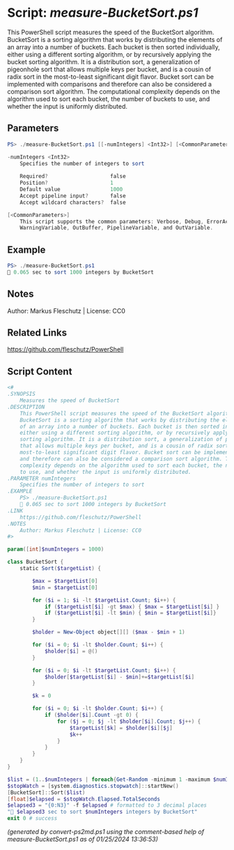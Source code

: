 Script: *measure-BucketSort.ps1*
========================

This PowerShell script measures the speed of the BucketSort algorithm.
BucketSort is a sorting algorithm that works by distributing the elements
of an array into a number of buckets. Each bucket is then sorted individually,
either using a different sorting algorithm, or by recursively applying the bucket
sorting algorithm. It is a distribution sort, a generalization of pigeonhole sort
that allows multiple keys per bucket, and is a cousin of radix sort in the
most-to-least significant digit flavor. Bucket sort can be implemented with comparisons
and therefore can also be considered a comparison sort algorithm. The computational
complexity depends on the algorithm used to sort each bucket, the number of buckets
to use, and whether the input is uniformly distributed.

Parameters
----------
```powershell
PS> ./measure-BucketSort.ps1 [[-numIntegers] <Int32>] [<CommonParameters>]

-numIntegers <Int32>
    Specifies the number of integers to sort
    
    Required?                    false
    Position?                    1
    Default value                1000
    Accept pipeline input?       false
    Accept wildcard characters?  false

[<CommonParameters>]
    This script supports the common parameters: Verbose, Debug, ErrorAction, ErrorVariable, WarningAction, 
    WarningVariable, OutBuffer, PipelineVariable, and OutVariable.
```

Example
-------
```powershell
PS> ./measure-BucketSort.ps1
🧭 0.065 sec to sort 1000 integers by BucketSort

```

Notes
-----
Author: Markus Fleschutz | License: CC0

Related Links
-------------
https://github.com/fleschutz/PowerShell

Script Content
--------------
```powershell
<#
.SYNOPSIS
	Measures the speed of BucketSort 
.DESCRIPTION
	This PowerShell script measures the speed of the BucketSort algorithm.
	BucketSort is a sorting algorithm that works by distributing the elements
	of an array into a number of buckets. Each bucket is then sorted individually,
	either using a different sorting algorithm, or by recursively applying the bucket
	sorting algorithm. It is a distribution sort, a generalization of pigeonhole sort
	that allows multiple keys per bucket, and is a cousin of radix sort in the
	most-to-least significant digit flavor. Bucket sort can be implemented with comparisons
	and therefore can also be considered a comparison sort algorithm. The computational
	complexity depends on the algorithm used to sort each bucket, the number of buckets
	to use, and whether the input is uniformly distributed.
.PARAMETER numIntegers
	Specifies the number of integers to sort
.EXAMPLE
	PS> ./measure-BucketSort.ps1
	🧭 0.065 sec to sort 1000 integers by BucketSort 
.LINK
	https://github.com/fleschutz/PowerShell
.NOTES
	Author: Markus Fleschutz | License: CC0
#>

param([int]$numIntegers = 1000)

class BucketSort {
    static Sort($targetList) {

        $max = $targetList[0]
        $min = $targetList[0]

        for ($i = 1; $i -lt $targetList.Count; $i++) {
            if ($targetList[$i] -gt $max) { $max = $targetList[$i] }
            if ($targetList[$i] -lt $min) { $min = $targetList[$i]}
        }

        $holder = New-Object object[][] ($max - $min + 1)

        for ($i = 0; $i -lt $holder.Count; $i++) {
            $holder[$i] = @()
        }

        for ($i = 0; $i -lt $targetList.Count; $i++) {
            $holder[$targetList[$i] - $min]+=$targetList[$i]
        }

        $k = 0

        for ($i = 0; $i -lt $holder.Count; $i++) {
            if ($holder[$i].Count -gt 0) {
                for ($j = 0; $j -lt $holder[$i].Count; $j++) {
                    $targetList[$k] = $holder[$i][$j]
                    $k++
                }
            }
        }
    }
}

$list = (1..$numIntegers | foreach{Get-Random -minimum 1 -maximum $numIntegers})
$stopWatch = [system.diagnostics.stopwatch]::startNew()
[BucketSort]::Sort($list)
[float]$elapsed = $stopWatch.Elapsed.TotalSeconds
$elapsed3 = "{0:N3}" -f $elapsed # formatted to 3 decimal places
"🧭 $elapsed3 sec to sort $numIntegers integers by BucketSort"
exit 0 # success
```

*(generated by convert-ps2md.ps1 using the comment-based help of measure-BucketSort.ps1 as of 01/25/2024 13:36:53)*
